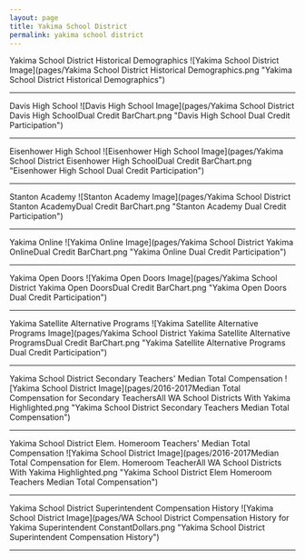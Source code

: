 ```yaml
---
layout: page
title: Yakima School District
permalink: yakima school district
---
```



Yakima School District Historical Demographics
![Yakima School District Image](pages/Yakima School District Historical Demographics.png "Yakima School District Historical Demographics")

___

Davis High School
![Davis High School Image](pages/Yakima School District Davis High SchoolDual Credit BarChart.png "Davis High School Dual Credit Participation")

___

Eisenhower High School
![Eisenhower High School Image](pages/Yakima School District Eisenhower High SchoolDual Credit BarChart.png "Eisenhower High School Dual Credit Participation")

___

Stanton Academy
![Stanton Academy Image](pages/Yakima School District Stanton AcademyDual Credit BarChart.png "Stanton Academy Dual Credit Participation")

___

Yakima Online
![Yakima Online Image](pages/Yakima School District Yakima OnlineDual Credit BarChart.png "Yakima Online Dual Credit Participation")

___

Yakima Open Doors
![Yakima Open Doors Image](pages/Yakima School District Yakima Open DoorsDual Credit BarChart.png "Yakima Open Doors Dual Credit Participation")

___

Yakima Satellite Alternative Programs
![Yakima Satellite Alternative Programs Image](pages/Yakima School District Yakima Satellite Alternative ProgramsDual Credit BarChart.png "Yakima Satellite Alternative Programs Dual Credit Participation")

___

Yakima School District Secondary Teachers' Median Total Compensation
![Yakima School District Image](pages/2016-2017Median Total Compensation for Secondary TeachersAll WA School Districts With Yakima Highlighted.png "Yakima School District Secondary Teachers Median Total Compensation")

___

Yakima School District Elem. Homeroom Teachers' Median Total Compensation
![Yakima School District Image](pages/2016-2017Median Total Compensation for Elem. Homeroom TeacherAll WA School Districts With Yakima Highlighted.png "Yakima School District Elem Homeroom Teachers Median Total Compensation")

___

Yakima School District Superintendent Compensation History
![Yakima School District Image](pages/WA School District Compensation History for Yakima Superintendent ConstantDollars.png "Yakima School District Superintendent Compensation History")

___

